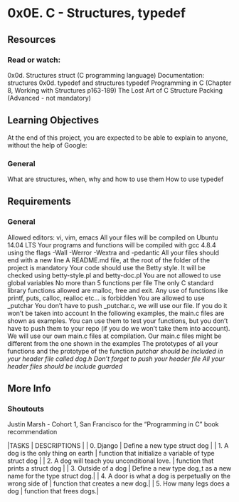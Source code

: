 # 0x0E. C - Structures, typedef

## Resources

### Read or watch:

0x0d. Structures
struct (C programming language)
Documentation: structures
0x0d. typedef and structures
typedef
Programming in C (Chapter 8, Working with Structures p163-189)
The Lost Art of C Structure Packing (Advanced - not mandatory)

## Learning Objectives

At the end of this project, you are expected to be able to explain to anyone, without the help of Google:

### General

What are structures, when, why and how to use them
How to use typedef

## Requirements

### General

Allowed editors: vi, vim, emacs
All your files will be compiled on Ubuntu 14.04 LTS
Your programs and functions will be compiled with gcc 4.8.4 using the flags -Wall -Werror -Wextra and -pedantic
All your files should end with a new line
A README.md file, at the root of the folder of the project is mandatory
Your code should use the Betty style. It will be checked using betty-style.pl and betty-doc.pl
You are not allowed to use global variables
No more than 5 functions per file
The only C standard library functions allowed are malloc, free and exit. Any use of functions like printf, puts, calloc, realloc etc… is forbidden
You are allowed to use _putchar
You don’t have to push _putchar.c, we will use our file. If you do it won’t be taken into account
In the following examples, the main.c files are shown as examples. You can use them to test your functions, but you don’t have to push them to your repo (if you do we won’t take them into account). We will use our own main.c files at compilation. Our main.c files might be different from the one shown in the examples
The prototypes of all your functions and the prototype of the function _putchar should be included in your header file called dog.h
Don’t forget to push your header file
All your header files should be include guarded_

## More Info

### Shoutouts

Justin Marsh - Cohort 1, San Francisco for the “Programming in C” book recommendation

|TASKS | DESCRIPTIONS |
| 0. Django | Define a new type struct dog |
| 1. A dog is the only thing on earth | function that initialize a variable of type struct dog |
| 2. A dog will teach you unconditional love. | function that prints a struct dog |
| 3. Outside of a dog | Define a new type dog_t as a new name for the type struct dog.|
| 4. A door is what a dog is perpetually on the wrong side of | function that creates a new dog.|
| 5. How many legs does a dog | function that frees dogs.|

